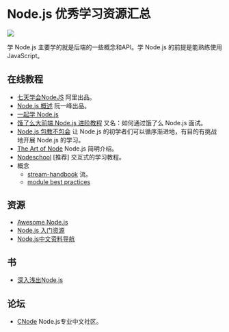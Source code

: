 # Node.js 优秀学习资源汇总
![](http://upload-images.jianshu.io/upload_images/7219342-867d9dabe4dd2292.png?imageMogr2/auto-orient/strip%7CimageView2/2/w/1240)

学 Node.js 主要学的就是后端的一些概念和API。学 Node.js 的前提是能熟练使用 JavaScript。

## 在线教程
* [七天学会NodeJS](http://nqdeng.github.io/7-days-nodejs/) 阿里出品。
* [Node.js 概述](http://javascript.ruanyifeng.com/nodejs/basic.html) 阮一峰出品。
* [一起学 Node.js](https://github.com/nswbmw/N-blog)
* [饿了么大前端 Node.js 进阶教程](https://github.com/ElemeFE/node-interview/tree/master/sections/zh-cn) 又名：如何通过饿了么 Node.js 面试。
* [Node.js 包教不包会](https://github.com/alsotang/node-lessons) 让 Node.js 的初学者们可以循序渐进地，有目的有挑战地开展 Node.js 的学习。
* [The Art of Node](https://github.com/maxogden/art-of-node/) Node.js 简明介绍。
* [Nodeschool](https://nodeschool.io/zh-cn/) [推荐] 交互式的学习教程。
* 概念
  * [stream-handbook](https://github.com/substack/stream-handbook) 流。
  * [module best practices](https://github.com/mattdesl/module-best-practices)

## 资源
* [Awesome Node.js](https://github.com/sindresorhus/awesome-nodejs)
* [Node.js 入门资源](https://cnodejs.org/getstart)
* [Node.js中文资料导航](https://github.com/youyudehexie/node123)

## 书
* [深入浅出Node.js](https://book.douban.com/subject/25768396/)

## 论坛
* [CNode](https://cnodejs.org/) Node.js专业中文社区。



